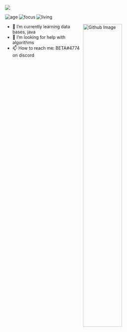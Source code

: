 ![](https://raw.githubusercontent.com/halfrost/halfrost/master/icons/header_.png)


![age](https://img.shields.io/badge/age-14-blue)
![focus](https://img.shields.io/badge/focus-FullStack-brightgreen)
![living](https://img.shields.io/badge/living-Israel-3c9)

<img width="50%" align="right" alt="Github Image" src="https://raw.githubusercontent.com/onimur/.github/master/.resources/git-header.svg" />

- 🌱 I’m currently learning data bases, java
- 🤔 I’m looking for help with algorithms
- 📫 How to reach me: BETA#4774 on discord
<br />



<div align="center">


</div>

<br >






